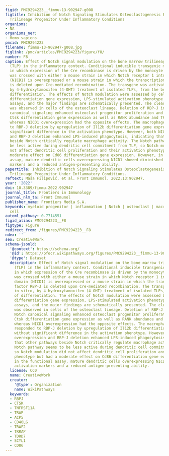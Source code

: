 ```yaml
---
figid: PMC9294223__fimmu-13-902947-g008
figtitle: Inhibition of Notch Signaling Stimulates Osteoclastogenesis From the Common
  Trilineage Progenitor Under Inflammatory Conditions
organisms:
- NA
organisms_ner:
- Homo sapiens
pmcid: PMC9294223
filename: fimmu-13-902947-g008.jpg
figlink: /pmc/articles/PMC9294223/figure/f8/
number: F8
caption: Effect of Notch signal modulation on the bone marrow trilineage progenitor
  (TLP) in the inflammatory context. Conditional inducible transgenic mouse strain
  in which expression of the Cre recombinase is driven by the monocyte marker CX3CR1
  was crossed with either a mouse strain in which Notch receptor 1 intracellular domain
  (NICD1) is overexpressed or a mouse strain in which the transcriptional factor RBP-J
  is deleted upon Cre-mediated recombination. The transgene was activated in vitro,
  by 4-hydroxytamoxifen (4-OHT) treatment of isolated TLPs, from the beginning of
  differentiation. The effects of Notch modulation were assessed by cell proliferation,
  differentiation gene expression, LPS-stimulated activation phenotype and functional
  assays, and the major findings are schematically presented. The clearest effect
  was observed in cells of the osteoclast lineage. Deletion of RBP-J involved in Notch
  canonical signaling enhanced osteoclast progenitor proliferation and osteoclast
  Ctsk differentiation gene expression as well as RANK abundance and TRAP activity,
  whereas NICD1 overexpression had the opposite effects. The macrophage lineage responded
  to RBP-J deletion by upregulation of Il12b differentiation gene expression, without
  significant difference in the activation phenotype. However, both NICD1 overexpression
  and RBP-J deletion enhanced LPS-induced phagocytosis, indicating that other pathways
  beside Notch critically regulate macrophage activity. The Notch pathway seems to
  be less active during dendritic cell commitment from TLP, so Notch modulation did
  not affect dendritic cell proliferation and their activation phenotype but had a
  moderate effect on Cd86 differentiation gene expression. However, in the functional
  assay, mature dendritic cells overexpressing NICD1 showed diminished activation
  markers and a reduced antigen-presenting ability.
papertitle: Inhibition of Notch Signaling Stimulates Osteoclastogenesis From the Common
  Trilineage Progenitor Under Inflammatory Conditions.
reftext: Maša Filipović, et al. Front Immunol. 2022;13:902947.
year: '2022'
doi: 10.3389/fimmu.2022.902947
journal_title: Frontiers in Immunology
journal_nlm_ta: Front Immunol
publisher_name: Frontiers Media S.A.
keywords: myeloid progenitor | inflammation | Notch | osteoclast | macrophage | dendritic
  cell
automl_pathway: 0.7714551
figid_alias: PMC9294223__F8
figtype: Figure
redirect_from: /figures/PMC9294223__F8
ndex: ''
seo: CreativeWork
schema-jsonld:
  '@context': https://schema.org/
  '@id': https://pfocr.wikipathways.org/figures/PMC9294223__fimmu-13-902947-g008.html
  '@type': Dataset
  description: Effect of Notch signal modulation on the bone marrow trilineage progenitor
    (TLP) in the inflammatory context. Conditional inducible transgenic mouse strain
    in which expression of the Cre recombinase is driven by the monocyte marker CX3CR1
    was crossed with either a mouse strain in which Notch receptor 1 intracellular
    domain (NICD1) is overexpressed or a mouse strain in which the transcriptional
    factor RBP-J is deleted upon Cre-mediated recombination. The transgene was activated
    in vitro, by 4-hydroxytamoxifen (4-OHT) treatment of isolated TLPs, from the beginning
    of differentiation. The effects of Notch modulation were assessed by cell proliferation,
    differentiation gene expression, LPS-stimulated activation phenotype and functional
    assays, and the major findings are schematically presented. The clearest effect
    was observed in cells of the osteoclast lineage. Deletion of RBP-J involved in
    Notch canonical signaling enhanced osteoclast progenitor proliferation and osteoclast
    Ctsk differentiation gene expression as well as RANK abundance and TRAP activity,
    whereas NICD1 overexpression had the opposite effects. The macrophage lineage
    responded to RBP-J deletion by upregulation of Il12b differentiation gene expression,
    without significant difference in the activation phenotype. However, both NICD1
    overexpression and RBP-J deletion enhanced LPS-induced phagocytosis, indicating
    that other pathways beside Notch critically regulate macrophage activity. The
    Notch pathway seems to be less active during dendritic cell commitment from TLP,
    so Notch modulation did not affect dendritic cell proliferation and their activation
    phenotype but had a moderate effect on Cd86 differentiation gene expression. However,
    in the functional assay, mature dendritic cells overexpressing NICD1 showed diminished
    activation markers and a reduced antigen-presenting ability.
  license: CC0
  name: CreativeWork
  creator:
    '@type': Organization
    name: WikiPathways
  keywords:
  - RBPJ
  - CTSK
  - TNFRSF11A
  - TRAP
  - ACP5
  - CD40LG
  - TRAF2
  - TRRAP
  - TDRD7
  - SCYL1
  - CD86
---
```

